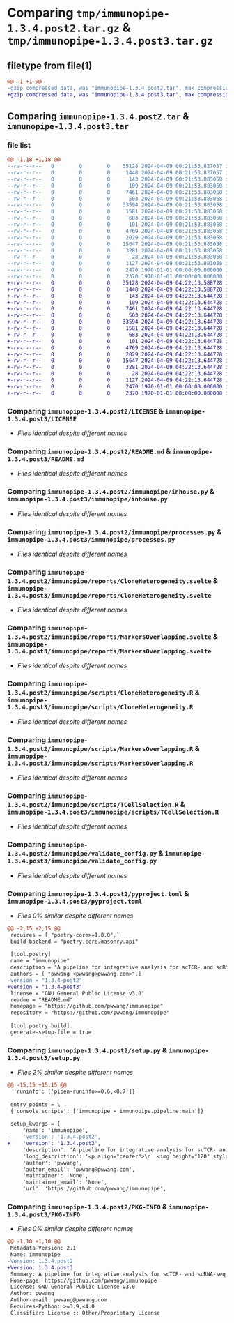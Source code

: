 # Comparing `tmp/immunopipe-1.3.4.post2.tar.gz` & `tmp/immunopipe-1.3.4.post3.tar.gz`

## filetype from file(1)

```diff
@@ -1 +1 @@
-gzip compressed data, was "immunopipe-1.3.4.post2.tar", max compression
+gzip compressed data, was "immunopipe-1.3.4.post3.tar", max compression
```

## Comparing `immunopipe-1.3.4.post2.tar` & `immunopipe-1.3.4.post3.tar`

### file list

```diff
@@ -1,18 +1,18 @@
--rw-r--r--   0        0        0    35128 2024-04-09 00:21:53.827057 immunopipe-1.3.4.post2/LICENSE
--rw-r--r--   0        0        0     1448 2024-04-09 00:21:53.827057 immunopipe-1.3.4.post2/README.md
--rw-r--r--   0        0        0      143 2024-04-09 00:21:53.883058 immunopipe-1.3.4.post2/immunopipe/__init__.py
--rw-r--r--   0        0        0      109 2024-04-09 00:21:53.883058 immunopipe-1.3.4.post2/immunopipe/__main__.py
--rw-r--r--   0        0        0     7461 2024-04-09 00:21:53.883058 immunopipe-1.3.4.post2/immunopipe/inhouse.py
--rw-r--r--   0        0        0      503 2024-04-09 00:21:53.883058 immunopipe-1.3.4.post2/immunopipe/pipeline.py
--rw-r--r--   0        0        0    33594 2024-04-09 00:21:53.883058 immunopipe-1.3.4.post2/immunopipe/processes.py
--rw-r--r--   0        0        0     1581 2024-04-09 00:21:53.883058 immunopipe-1.3.4.post2/immunopipe/reports/CloneHeterogeneity.svelte
--rw-r--r--   0        0        0      683 2024-04-09 00:21:53.883058 immunopipe-1.3.4.post2/immunopipe/reports/MarkersOverlapping.svelte
--rw-r--r--   0        0        0      101 2024-04-09 00:21:53.883058 immunopipe-1.3.4.post2/immunopipe/reports/TCellSelection.svelte
--rw-r--r--   0        0        0     4769 2024-04-09 00:21:53.883058 immunopipe-1.3.4.post2/immunopipe/scripts/CloneHeterogeneity.R
--rw-r--r--   0        0        0     2029 2024-04-09 00:21:53.883058 immunopipe-1.3.4.post2/immunopipe/scripts/MarkersOverlapping.R
--rw-r--r--   0        0        0    15647 2024-04-09 00:21:53.883058 immunopipe-1.3.4.post2/immunopipe/scripts/TCellSelection.R
--rw-r--r--   0        0        0     3281 2024-04-09 00:21:53.883058 immunopipe-1.3.4.post2/immunopipe/validate_config.py
--rw-r--r--   0        0        0       28 2024-04-09 00:21:53.883058 immunopipe-1.3.4.post2/immunopipe/version.py
--rw-r--r--   0        0        0     1127 2024-04-09 00:21:53.883058 immunopipe-1.3.4.post2/pyproject.toml
--rw-r--r--   0        0        0     2470 1970-01-01 00:00:00.000000 immunopipe-1.3.4.post2/setup.py
--rw-r--r--   0        0        0     2370 1970-01-01 00:00:00.000000 immunopipe-1.3.4.post2/PKG-INFO
+-rw-r--r--   0        0        0    35128 2024-04-09 04:22:13.588728 immunopipe-1.3.4.post3/LICENSE
+-rw-r--r--   0        0        0     1448 2024-04-09 04:22:13.588728 immunopipe-1.3.4.post3/README.md
+-rw-r--r--   0        0        0      143 2024-04-09 04:22:13.644728 immunopipe-1.3.4.post3/immunopipe/__init__.py
+-rw-r--r--   0        0        0      109 2024-04-09 04:22:13.644728 immunopipe-1.3.4.post3/immunopipe/__main__.py
+-rw-r--r--   0        0        0     7461 2024-04-09 04:22:13.644728 immunopipe-1.3.4.post3/immunopipe/inhouse.py
+-rw-r--r--   0        0        0      503 2024-04-09 04:22:13.644728 immunopipe-1.3.4.post3/immunopipe/pipeline.py
+-rw-r--r--   0        0        0    33594 2024-04-09 04:22:13.644728 immunopipe-1.3.4.post3/immunopipe/processes.py
+-rw-r--r--   0        0        0     1581 2024-04-09 04:22:13.644728 immunopipe-1.3.4.post3/immunopipe/reports/CloneHeterogeneity.svelte
+-rw-r--r--   0        0        0      683 2024-04-09 04:22:13.644728 immunopipe-1.3.4.post3/immunopipe/reports/MarkersOverlapping.svelte
+-rw-r--r--   0        0        0      101 2024-04-09 04:22:13.644728 immunopipe-1.3.4.post3/immunopipe/reports/TCellSelection.svelte
+-rw-r--r--   0        0        0     4769 2024-04-09 04:22:13.644728 immunopipe-1.3.4.post3/immunopipe/scripts/CloneHeterogeneity.R
+-rw-r--r--   0        0        0     2029 2024-04-09 04:22:13.644728 immunopipe-1.3.4.post3/immunopipe/scripts/MarkersOverlapping.R
+-rw-r--r--   0        0        0    15647 2024-04-09 04:22:13.644728 immunopipe-1.3.4.post3/immunopipe/scripts/TCellSelection.R
+-rw-r--r--   0        0        0     3281 2024-04-09 04:22:13.644728 immunopipe-1.3.4.post3/immunopipe/validate_config.py
+-rw-r--r--   0        0        0       28 2024-04-09 04:22:13.644728 immunopipe-1.3.4.post3/immunopipe/version.py
+-rw-r--r--   0        0        0     1127 2024-04-09 04:22:13.644728 immunopipe-1.3.4.post3/pyproject.toml
+-rw-r--r--   0        0        0     2470 1970-01-01 00:00:00.000000 immunopipe-1.3.4.post3/setup.py
+-rw-r--r--   0        0        0     2370 1970-01-01 00:00:00.000000 immunopipe-1.3.4.post3/PKG-INFO
```

### Comparing `immunopipe-1.3.4.post2/LICENSE` & `immunopipe-1.3.4.post3/LICENSE`

 * *Files identical despite different names*

### Comparing `immunopipe-1.3.4.post2/README.md` & `immunopipe-1.3.4.post3/README.md`

 * *Files identical despite different names*

### Comparing `immunopipe-1.3.4.post2/immunopipe/inhouse.py` & `immunopipe-1.3.4.post3/immunopipe/inhouse.py`

 * *Files identical despite different names*

### Comparing `immunopipe-1.3.4.post2/immunopipe/processes.py` & `immunopipe-1.3.4.post3/immunopipe/processes.py`

 * *Files identical despite different names*

### Comparing `immunopipe-1.3.4.post2/immunopipe/reports/CloneHeterogeneity.svelte` & `immunopipe-1.3.4.post3/immunopipe/reports/CloneHeterogeneity.svelte`

 * *Files identical despite different names*

### Comparing `immunopipe-1.3.4.post2/immunopipe/reports/MarkersOverlapping.svelte` & `immunopipe-1.3.4.post3/immunopipe/reports/MarkersOverlapping.svelte`

 * *Files identical despite different names*

### Comparing `immunopipe-1.3.4.post2/immunopipe/scripts/CloneHeterogeneity.R` & `immunopipe-1.3.4.post3/immunopipe/scripts/CloneHeterogeneity.R`

 * *Files identical despite different names*

### Comparing `immunopipe-1.3.4.post2/immunopipe/scripts/MarkersOverlapping.R` & `immunopipe-1.3.4.post3/immunopipe/scripts/MarkersOverlapping.R`

 * *Files identical despite different names*

### Comparing `immunopipe-1.3.4.post2/immunopipe/scripts/TCellSelection.R` & `immunopipe-1.3.4.post3/immunopipe/scripts/TCellSelection.R`

 * *Files identical despite different names*

### Comparing `immunopipe-1.3.4.post2/immunopipe/validate_config.py` & `immunopipe-1.3.4.post3/immunopipe/validate_config.py`

 * *Files identical despite different names*

### Comparing `immunopipe-1.3.4.post2/pyproject.toml` & `immunopipe-1.3.4.post3/pyproject.toml`

 * *Files 0% similar despite different names*

```diff
@@ -2,15 +2,15 @@
 requires = [ "poetry-core>=1.0.0",]
 build-backend = "poetry.core.masonry.api"
 
 [tool.poetry]
 name = "immunopipe"
 description = "A pipeline for integrative analysis for scTCR- and scRNA-seq data"
 authors = [ "pwwang <pwwang@pwwang.com>",]
-version = "1.3.4-post2"
+version = "1.3.4-post3"
 license = "GNU General Public License v3.0"
 readme = "README.md"
 homepage = "https://github.com/pwwang/immunopipe"
 repository = "https://github.com/pwwang/immunopipe"
 
 [tool.poetry.build]
 generate-setup-file = true
```

### Comparing `immunopipe-1.3.4.post2/setup.py` & `immunopipe-1.3.4.post3/setup.py`

 * *Files 2% similar despite different names*

```diff
@@ -15,15 +15,15 @@
  'runinfo': ['pipen-runinfo>=0.6,<0.7']}
 
 entry_points = \
 {'console_scripts': ['immunopipe = immunopipe.pipeline:main']}
 
 setup_kwargs = {
     'name': 'immunopipe',
-    'version': '1.3.4.post2',
+    'version': '1.3.4.post3',
     'description': 'A pipeline for integrative analysis for scTCR- and scRNA-seq data',
     'long_description': '<p align="center">\n  <img height="120" style="height: 120px" src="https://github.com/pwwang/immunopipe/blob/dev/docs/logo.png?raw=true" />\n</p>\n<p align="center">Integrative analysis for single-cell RNA sequencing and single-cell TCR sequencing data</p>\n<hr />\n\n`immunopipe` is a pipeline based on [`pipen`](https://github.com/pwwang/pipen) framework. It includes a set of processes for scTCR- and scRNA-seq data analysis in `R`, `python` and `bash`. The pipeline is designed to be flexible and configurable.\n\n<p align="center">\n  <img src="https://github.com/pwwang/immunopipe/blob/dev/docs/immunopipe.ms.png?raw=true" />\n</p>\n\nSee a more detailed flowchart [here](https://github.com/pwwang/immunopipe/blob/dev/docs/immunopipe.flowchart.png?raw=true).\n\n## Documentaion\n\n[https://pwwang.github.io/immunopipe](https://pwwang.github.io/immunopipe)\n\n## Proposing more analyses\n\nIf you have any suggestions for more analyses, please feel free to open an issue [here](https://github.com/pwwang/immunopipe/issues/new)\n\n## Example\n\n[https://github.com/pwwang/immunopipe-example](https://github.com/pwwang/immunopipe-example)\n\n## Gallery\n\nThere are some datasets with both scRNA-seq and scTCR-seq data available in the publications. The data were reanalyzed using `immunopipe` with the configurations provided in each repository, where the results are also available.\n\nCheck out the [gallery](https://pwwang.github.io/immunopipe/gallery) for more details.\n',
     'author': 'pwwang',
     'author_email': 'pwwang@pwwang.com',
     'maintainer': 'None',
     'maintainer_email': 'None',
     'url': 'https://github.com/pwwang/immunopipe',
```

### Comparing `immunopipe-1.3.4.post2/PKG-INFO` & `immunopipe-1.3.4.post3/PKG-INFO`

 * *Files 0% similar despite different names*

```diff
@@ -1,10 +1,10 @@
 Metadata-Version: 2.1
 Name: immunopipe
-Version: 1.3.4.post2
+Version: 1.3.4.post3
 Summary: A pipeline for integrative analysis for scTCR- and scRNA-seq data
 Home-page: https://github.com/pwwang/immunopipe
 License: GNU General Public License v3.0
 Author: pwwang
 Author-email: pwwang@pwwang.com
 Requires-Python: >=3.9,<4.0
 Classifier: License :: Other/Proprietary License
```


